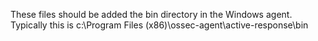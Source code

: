 These files should be added the bin directory in the Windows agent. Typically this is c:\Program Files (x86)\ossec-agent\active-response\bin

